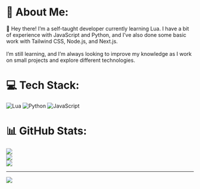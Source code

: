 # 💫 About Me:
👋 Hey there! I’m a self-taught developer currently learning Lua. I have a bit of experience with JavaScript and Python, and I’ve also done some basic work with Tailwind CSS, Node.js, and Next.js.<br><br>I’m still learning, and I’m always looking to improve my knowledge as I work on small projects and explore different technologies.


# 💻 Tech Stack:
![Lua](https://img.shields.io/badge/lua-%232C2D72.svg?style=flat&logo=lua&logoColor=white) ![Python](https://img.shields.io/badge/python-3670A0?style=flat&logo=python&logoColor=ffdd54) ![JavaScript](https://img.shields.io/badge/javascript-%23323330.svg?style=flat&logo=javascript&logoColor=%23F7DF1E)
# 📊 GitHub Stats:
![](https://github-readme-stats.vercel.app/api?username=Wicked&theme=vue-dark&hide_border=false&include_all_commits=true&count_private=false)<br/>
![](https://nirzak-streak-stats.vercel.app/?user=Wicked&theme=vue-dark&hide_border=false)<br/>
![](https://github-readme-stats.vercel.app/api/top-langs/?username=Wicked&theme=vue-dark&hide_border=false&include_all_commits=true&count_private=false&layout=compact)

---
[![](https://visitcount.itsvg.in/api?id=Wicked&icon=0&color=0)](https://visitcount.itsvg.in)

<!-- Proudly created with GPRM ( https://gprm.itsvg.in ) -->
